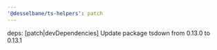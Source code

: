 ```yaml
---
'@desselbane/ts-helpers': patch
---
```


deps: [patch|devDependencies] Update package tsdown from 0.13.0 to 0.13.1
